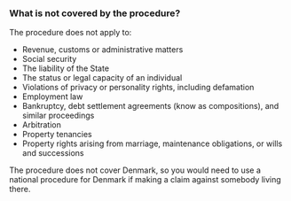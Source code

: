 ###  What is not covered by the procedure?

The procedure does not apply to:

  * Revenue, customs or administrative matters 
  * Social security 
  * The liability of the State 
  * The status or legal capacity of an individual 
  * Violations of privacy or personality rights, including defamation 
  * Employment law 
  * Bankruptcy, debt settlement agreements (know as compositions), and similar proceedings 
  * Arbitration 
  * Property tenancies 
  * Property rights arising from marriage, maintenance obligations, or wills and successions 

The procedure does not cover Denmark, so you would need to use a national
procedure for Denmark if making a claim against somebody living there.
